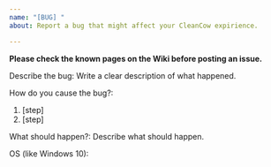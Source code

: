 ```yaml
---
name: "[BUG] "
about: Report a bug that might affect your CleanCow expirience.

---
```


**Please check the known pages on the Wiki before posting an issue.**

Describe the bug:
Write a clear description of what happened.

How do you cause the bug?:
1. [step]
2. [step]

What should happen?:
Describe what should happen.

OS (like Windows 10):
